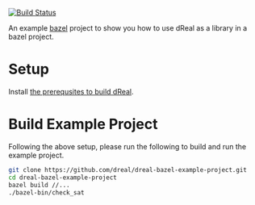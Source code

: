 [![Build Status](https://travis-ci.org/dreal/dreal-bazel-example-project.svg?branch=master)](https://travis-ci.org/dreal/dreal-bazel-example-project)

An example [bazel](https://bazel.build/) project to show you how to
use dReal as a library in a bazel project.

Setup
=====

Install [the prerequsites to build dReal](https://github.com/dreal/dreal4#install-prerequsites).

Build Example Project
=====================

Following the above setup, please run the following to build and run
the example project.

```bash
git clone https://github.com/dreal/dreal-bazel-example-project.git
cd dreal-bazel-example-project
bazel build //...
./bazel-bin/check_sat
```
